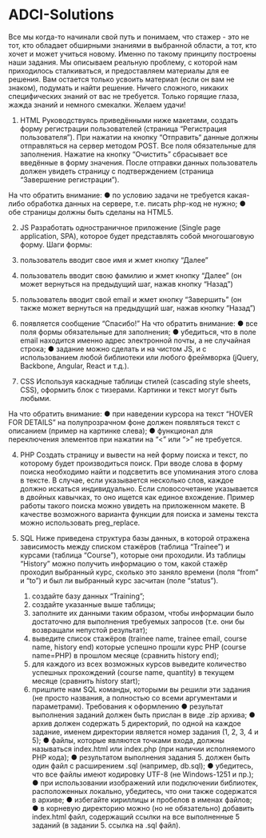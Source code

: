 # ADCI-Solutions
Все мы когда-то начинали свой путь и понимаем, что стажер - это не тот, кто
обладает обширными знаниями в выбранной области, а тот, кто хочет и может учиться
новому. Именно по такому принципу построены наши задания. Мы описываем
реальную проблему, с которой нам приходилось сталкиваться, и предоставляем
материалы для ее решения.
Вам остается только усвоить материал (если он вам не знаком), подумать и найти
решение. Ничего сложного, никаких специфических знаний от вас не требуется. Только
горящие глаза, жажда знаний и немного смекалки.
Желаем удачи!
1. HTML
  Руководствуясь приведёнными ниже макетами, создать форму регистрации
  пользователей (страница “Регистрация пользователя”). При нажатии на кнопку
  “Отправить“ данные должны отправляться на сервер методом POST. Все поля
  обязательные для заполнения. Нажатие на кнопку “Очистить” сбрасывает все
  введённые в форму значения. После отправки данных пользователь должен увидеть
  страницу с подтверждением (страница “Завершение регистрации”).

  На что обратить внимание:
  ● по условию задачи не требуется какая-либо обработка данных на сервере, т.е.
  писать php-код не нужно;
  ● обе страницы должны быть сделаны на HTML5.

2. JS
Разработать одностраничное приложение (Single page application, SPA), которое
будет представлять собой многошаговую форму.
  Шаги формы:
  1. пользователь вводит свое имя и жмет кнопку “Далее”
  2. пользователь вводит свою фамилию и жмет кнопку “Далее” (он может
  вернуться на предыдущий шаг, нажав кнопку “Назад”)
  3. пользователь вводит свой email и жмет кнопку “Завершить” (он также может
  вернуться на предыдущий шаг, нажав кнопку “Назад”)
  4. появляется сообщение “Спасибо!”
  На что обратить внимание:
  ● все поля формы обязательные для заполнения;
  ● убедиться, что в поле email находится именно адрес электронной почты, а не
  случайная строка;
  ● задание можно сделать и на чистом JS, и с использованием любой библиотеки
  или любого фреймворка (jQuery, Backbone, Angular, React и т.д.).

3. CSS
  Используя каскадные таблицы стилей (cascading style sheets, CSS), оформить
  блок с тизерами. Картинки и текст могут быть любыми.

  На что обратить внимание:
  ● при наведении курсора на текст “HOVER FOR DETAILS” на полупрозрачном
  фоне должен появляться текст с описанием (пример на картинке слева);
  ● функционал для переключения элементов при нажатии на “<” или “>” не
  требуется.

4. PHP
  Создать страницу и вывести на ней форму поиска и текст, по которому будет
  производиться поиск. При вводе слова в форму поиска необходимо найти и
  подсветить все упоминания этого слова в тексте. В случае, если указывается
  несколько слов, каждое должно искаться индивидуально. Если словосочетание
  указывается в двойных кавычках, то оно ищется как единое вхождение.
  Пример работы такого поиска можно увидеть на приложенном макете. В качестве
  возможного варианта функции для поиска и замены текста можно использовать
  preg_replace.

5. SQL
  Ниже приведена структура базы данных, в которой отражена зависимость между
  списком стажёров (таблица “Trainee”) и курсами (таблица “Course”), которые они
  проходили. Из таблицы “History” можно получить информацию о том, какой стажёр
  проходил выбранный курс, сколько это заняло времени (поля “from” и “to”) и был ли
  выбранный курс засчитан (поле “status”).
    1. создайте базу данных “Training”;
    2. создайте указанные выше таблицы;
    3. заполните их данными таким образом, чтобы информации было достаточно для
    выполнения требуемых запросов (т.е. они бы возвращали непустой результат);
    4. выведите список стажёров (trainee name, trainee email, course name, history end)
    которые успешно прошли курс PHP (course name=PHP) в прошлом месяце
    (сравнить history end);
    5. для каждого из всех возможных курсов выведите количество успешных
    прохождений (course name, quantity) в текущем месяце (сравнить history start);
    6. пришлите нам SQL команды, которыми вы решили эти задания (не просто
    названия, а полностью со всеми аргументами и параметрами).
  Требования к оформлению
  ● результат выполнения заданий должен быть прислан в виде .zip архива;
  ● архив должен содержать 5 директорий, по одной на каждое задание, именем
  директории является номер задания (1, 2, 3, 4 и 5);
  ● файлы, которые являются точками входа, должны называться index.html или
  index.php (при наличии исполняемого PHP кода);
  ● результатом выполнения задания 5. должен быть один файл с расширением
  .sql (например, db.sql);
  ● убедитесь, что все файлы имеют кодировку UTF-8 (не Windows-1251 и пр.);
  ● при использовании изображений или подключении библиотек, расположенных
  локально, убедитесь, что они также содержатся в архиве;
  ● избегайте кириллицы и пробелов в именах файлов;
  ● в корневую директорию можно (но не обязательно) добавить index.html файл,
  содержащий ссылки на все выполненные 5 заданий (в задании 5. ссылка на .sql
  файл).
